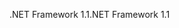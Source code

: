 <span data-ttu-id="f35bc-101">.NET Framework 1.1</span><span class="sxs-lookup"><span data-stu-id="f35bc-101">.NET Framework 1.1</span></span>